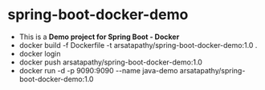 # spring-boot-docker-demo
- This is a <b> Demo project for Spring Boot - Docker </b>
- docker build -f Dockerfile -t arsatapathy/spring-boot-docker-demo:1.0 .
- docker login
- docker push arsatapathy/spring-boot-docker-demo:1.0
- docker run -d -p 9090:9090 --name java-demo arsatapathy/spring-boot-docker-demo:1.0